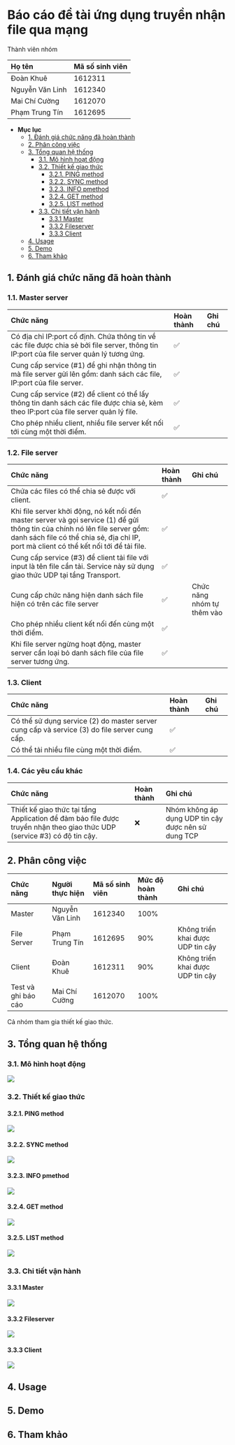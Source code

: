 # Báo cáo đề tài ứng dụng truyền nhận file qua mạng

Thành viên nhóm

| Họ tên | Mã số sinh viên |
| :-- | :-- |
| Đoàn Khuê | 1612311 |
| Nguyễn Văn Linh | 1612340 |
| Mai Chí Cường | 1612070 |
| Phạm Trung Tín | 1612695 |

- **Mục lục**
  - [1. Đánh giá chức năng đã hoàn thành](#1-%c4%90%c3%a1nh-gi%c3%a1-ch%e1%bb%a9c-n%c4%83ng-%c4%91%c3%a3-ho%c3%a0n-th%c3%a0nh)
  - [2. Phân công việc](#2-ph%c3%a2n-c%c3%b4ng-vi%e1%bb%87c)
  - [3. Tổng quan hệ thống](#3-t%e1%bb%95ng-quan-h%e1%bb%87-th%e1%bb%91ng)
    - [3.1. Mô hình hoạt động](#31-m%c3%b4-h%c3%acnh-ho%e1%ba%a1t-%c4%91%e1%bb%99ng)
    - [3.2. Thiết kế giao thức](#32-thi%e1%ba%bft-k%e1%ba%bf-giao-th%e1%bb%a9c)
      - [3.2.1. PING method](#321-ping-method)
      - [3.2.2. SYNC method](#322-sync-method)
      - [3.2.3. INFO pmethod](#323-info-pmethod)
      - [3.2.4. GET method](#324-get-method)
      - [3.2.5. LIST method](#325-list-method)
    - [3.3. Chi tiết vận hành](#33-chi-ti%e1%ba%bft-v%e1%ba%adn-h%c3%a0nh)
      - [3.3.1 Master](#331-master)
      - [3.3.2 Fileserver](#332-fileserver)
      - [3.3.3 Client](#333-client)
  - [4. Usage](#4-usage)
  - [5. Demo](#5-demo)
  - [6. Tham khảo](#6-tham-kh%e1%ba%a3o)

## 1. Đánh giá chức năng đã hoàn thành

### 1.1. Master server

| Chức năng | Hoàn thành | Ghi chú |
| :-- | :-- | :-- |
| Có địa chỉ IP:port cố định. Chứa thông tin về các file được chia sẻ bởi file server, thông tin IP:port của file server quản lý tương ứng. | ✅ |  |
| Cung cấp service (#1) để ghi nhận thông tin mà file server gửi lên gồm: danh sách các file, IP:port của file server. | ✅ |  |
| Cung cấp service (#2) để client có thể lấy thông tin danh sách các file được chia sẻ, kèm theo IP:port của file server quản lý file. | ✅ |  |
| Cho phép nhiều client, nhiều file server kết nối tới cùng một thời điểm. | ✅ |  |

### 1.2. File server

| Chức năng | Hoàn thành | Ghi chú |
| :-- | :-- | :-- |
| Chứa các files có thể chia sẻ được với client. | ✅ |  |
| Khi file server khởi động, nó kết nối đến master server và gọi service (1) để gửi thông tin của chính nó lên file server gồm: danh sách file có thể chia sẻ, địa chỉ IP, port mà client có thể kết nối tới để tải file. | ✅ |  |
| Cung cấp service (#3) để client tải file với input là tên file cần tải. Service này sử dụng giao thức UDP tại tầng Transport. | ✅ |  |
| Cung cấp chức năng hiện danh sách file hiện có trên các file server | ✅ | Chức năng nhóm tự thêm vào |
| Cho phép nhiều client kết nối đến cùng một thời điểm. | ✅ |  |
| Khi file server ngừng hoạt động, master server cần loại bỏ danh sách file của file server tương ứng. | ✅ |  |

### 1.3. Client

| Chức năng | Hoàn thành | Ghi chú |
| :-- | :-- | :-- |
| Có thể sử dụng service (2) do master server cung cấp và service (3) do file server cung cấp. | ✅ |  |
| Có thể tải nhiều file cùng một thời điểm. | ✅ |  |

### 1.4. Các yêu cầu khác

| Chức năng | Hoàn thành | Ghi chú |
| :-- | :-- | :-- |
| Thiết kế giao thức tại tầng Application để đảm bảo file được truyền nhận theo giao thức UDP (service #3) có độ tin cậy. | ❌ | Nhóm không áp dụng UDP tin cậy được nên sử dung TCP |

## 2. Phân công việc

| Chức năng | Người thực hiện | Mã số sinh viên | Mức độ hoàn thành | Ghi chú |
| :-- | :-- | :-- | :-- | :-- |
| Master | Nguyễn Văn Linh | 1612340 | 100% |  |
| File Server | Phạm Trung Tín | 1612695 | 90% | Không triển khai được UDP tin cậy |
| Client | Đoàn Khuê | 1612311 | 90% | Không triển khai được UDP tin cậy |
| Test và ghi báo cáo | Mai Chí Cường | 1612070 | 100% |  |

Cả nhóm tham gia thiết kế giao thức.

## 3. Tổng quan hệ thống

### 3.1. Mô hình hoạt động

![](images/master-fileserver-client.png)

### 3.2. Thiết kế giao thức

#### 3.2.1. PING method

![](images/PING.png)

#### 3.2.2. SYNC method

![](images/SYNC.png)

#### 3.2.3. INFO pmethod

![](images/INFO.png)

#### 3.2.4. GET method

![](images/GET.png)

#### 3.2.5. LIST method

![](images/LIST.png)

### 3.3. Chi tiết vận hành

#### 3.3.1 Master

![](images/master-workflow.png)

#### 3.3.2 Fileserver

![](images/fileserver-workflow.png)

#### 3.3.3 Client

![](images/client-workflow.png)

## 4. Usage

## 5. Demo

## 6. Tham khảo
